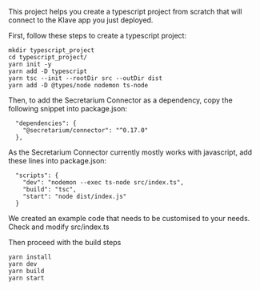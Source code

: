 This project helps you create a typescript project from scratch that will connect to the Klave app you just deployed.

First, follow these steps to create a typescript project:
```
mkdir typescript_project
cd typescript_project/
yarn init -y
yarn add -D typescript
yarn tsc --init --rootDir src --outDir dist
yarn add -D @types/node nodemon ts-node
```

Then, to add the Secretarium Connector as a dependency, copy the following snippet into package.json:
```
  "dependencies": {
    "@secretarium/connector": "^0.17.0"
  },
```

As the Secretarium Connector currently mostly works with javascript, add these lines into package.json:
```
  "scripts": {
    "dev": "nodemon --exec ts-node src/index.ts",
    "build": "tsc",
    "start": "node dist/index.js"
  }
```

We created an example code that needs to be customised to your needs. 
Check and modify src/index.ts


Then proceed with the build steps

```
yarn install
yarn dev
yarn build
yarn start
```

